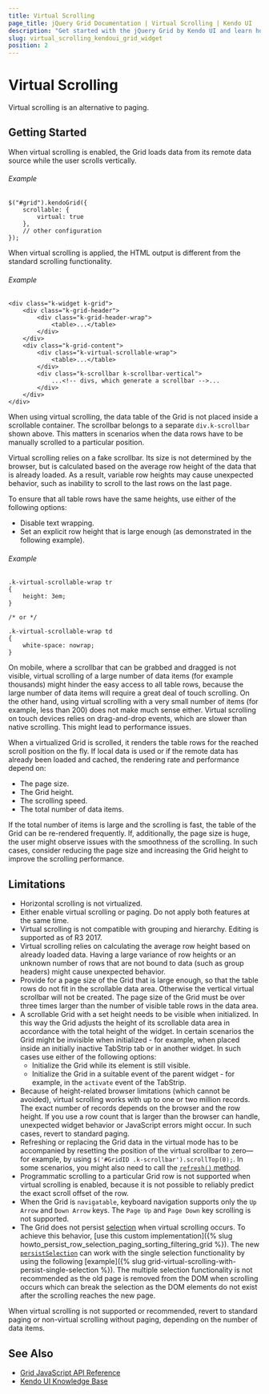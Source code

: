 ```yaml
---
title: Virtual Scrolling
page_title: jQuery Grid Documentation | Virtual Scrolling | Kendo UI
description: "Get started with the jQuery Grid by Kendo UI and learn how to enable virtual scrolling as an alternative to paging."
slug: virtual_scrolling_kendoui_grid_widget
position: 2
---
```


# Virtual Scrolling

Virtual scrolling is an alternative to paging.

## Getting Started

When virtual scrolling is enabled, the Grid loads data from its remote data source while the user scrolls vertically.

###### Example

    $("#grid").kendoGrid({
        scrollable: {
            virtual: true
        },
        // other configuration
    });

When virtual scrolling is applied, the HTML output is different from the standard scrolling functionality.

###### Example

    <div class="k-widget k-grid">
        <div class="k-grid-header">
            <div class="k-grid-header-wrap">
                <table>...</table>
            </div>
        </div>
        <div class="k-grid-content">
            <div class="k-virtual-scrollable-wrap">
                <table>...</table>
            </div>
            <div class="k-scrollbar k-scrollbar-vertical">
                ...<!-- divs, which generate a scrollbar -->...
            </div>
        </div>
    </div>

When using virtual scrolling, the data table of the Grid is not placed inside a scrollable container. The scrollbar belongs to a separate `div.k-scrollbar` shown above. This matters in scenarios when the data rows have to be manually scrolled to a particular position.

Virtual scrolling relies on a fake scrollbar. Its size is not determined by the browser, but is calculated based on the average row height of the data that is already loaded. As a result, variable row heights may cause unexpected behavior, such as inability to scroll to the last rows on the last page.

To ensure that all table rows have the same heights, use either of the following options:

* Disable text wrapping.
* Set an explicit row height that is large enough (as demonstrated in the following example).

###### Example

    .k-virtual-scrollable-wrap tr
    {
        height: 3em;
    }

    /* or */

    .k-virtual-scrollable-wrap td
    {
        white-space: nowrap;
    }

<!--*-->
On mobile, where a scrollbar that can be grabbed and dragged is not visible, virtual scrolling of a large number of data items (for example thousands) might hinder the easy access to all table rows, because the large number of data items will require a great deal of touch scrolling. On the other hand, using virtual scrolling with a very small number of items (for example, less than 200) does not make much sense either. Virtual scrolling on touch devices relies on drag-and-drop events, which are slower than native scrolling. This might lead to performance issues.

When a virtualized Grid is scrolled, it renders the table rows for the reached scroll position on the fly. If local data is used or if the remote data has already been loaded and cached, the rendering rate and performance depend on:

* The page size.
* The Grid height.
* The scrolling speed.
* The total number of data items.

If the total number of items is large and the scrolling is fast, the table of the Grid can be re-rendered frequently. If, additionally, the page size is huge, the user might observe issues with the smoothness of the scrolling. In such cases, consider reducing the page size and increasing the Grid height to improve the scrolling performance.

## Limitations

* Horizontal scrolling is not virtualized.
* Either enable virtual scrolling or paging. Do not apply both features at the same time.
* Virtual scrolling is not compatible with grouping and hierarchy. Editing is supported as of R3 2017.
* Virtual scrolling relies on calculating the average row height based on already loaded data. Having a large variance of row heights or an unknown number of rows that are not bound to data (such as group headers) might cause unexpected behavior.
* Provide for a page size of the Grid that is large enough, so that the table rows do not fit in the scrollable data area. Otherwise the vertical virtual scrollbar will not be created. The page size of the Grid must be over three times larger than the number of visible table rows in the data area.
* A scrollable Grid with a set height needs to be visible when initialized. In this way the Grid adjusts the height of its scrollable data area in accordance with the total height of the widget. In certain scenarios the Grid might be invisible when initialized - for example, when placed inside an initially inactive TabStrip tab or in another widget. In such cases use either of the following options:
    * Initialize the Grid while its element is still visible.
    * Initialize the Grid in a suitable event of the parent widget - for example, in the `activate` event of the TabStrip.
* Because of height-related browser limitations (which cannot be avoided), virtual scrolling works with up to one or two million records. The exact number of records depends on the browser and the row height. If you use a row count that is larger than the browser can handle, unexpected widget behavior or JavaScript errors might occur. In such cases, revert to standard paging.
* Refreshing or replacing the Grid data in the virtual mode has to be accompanied by resetting the position of the virtual scrollbar to zero&mdash;for example, by using `$('#GridID .k-scrollbar').scrollTop(0);`. In some scenarios, you might also need to call the [`refresh()` method](http://docs.telerik.com/kendo-ui/api/javascript/ui/grid/methods/refresh).
* Programmatic scrolling to a particular Grid row is not supported when virtual scrolling is enabled, because it is not possible to reliably predict the exact scroll offset of the row.
* When the Grid is `navigatable`, keyboard navigation supports only the `Up Arrow` and `Down Arrow` keys. The `Page Up` and `Page Down` key scrolling is not supported.
* The Grid does not persist [selection](#selection) when virtual scrolling occurs. To achieve this behavior, [use this custom implementation]({% slug howto_persist_row_selection_paging_sorting_filtering_grid %}). The new [`persistSelection`](https://docs.telerik.com/kendo-ui/api/javascript/ui/grid/configuration/persistselection) can work with the single selection functionality by using the following [example]({% slug grid-virtual-scrolling-with-persist-single-selection %}). The multiple selection functionality is not recommended as the old page is removed from the DOM when scrolling occurs which can break the selection as the DOM elements do not exist after the scrolling reaches the new page.

When virtual scrolling is not supported or recommended, revert to standard paging or non-virtual scrolling without paging, depending on the number of data items.

## See Also

* [Grid JavaScript API Reference](/api/javascript/ui/grid)
* [Kendo UI Knowledge Base](/knowledge-base)
